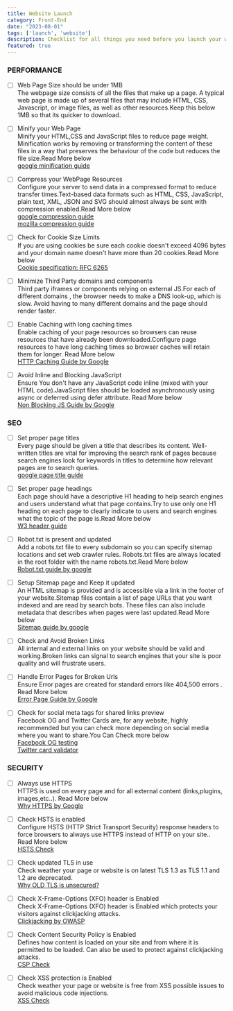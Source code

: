 ```yaml
---
title: Website Launch 
category: Front-End
date: "2023-08-01"
tags: ['launch', 'website']
description: Checklist for all things you need before you launch your website or webpage.
featured: true
---
```



### PERFORMANCE

- [ ] Web Page Size should be under 1MB  
The webpage size consists of all the files that make up a page. A typical web page is made up of several files that may include HTML, CSS, Javascript, or image files, as well as other resources.Keep this below 1MB so that its quicker to download.

- [ ] Minify your Web Page  
Minify your HTML,CSS and JavaScript files to reduce page weight. Minification works by removing or transforming the content of these files in a way that preserves the behaviour of the code but reduces the file size.Read More below <br>[google minification guide](https://developers.google.com/speed/pagespeed/insights/)<br>

- [ ] Compress your WebPage Resources  
Configure your server to send data in a compressed format to reduce transfer times.Text-based data formats such as HTML, CSS, JavaScript, plain text, XML, JSON and SVG should almost always be sent with compression enabled.Read More below <br>[google compression guide](https://web.dev/optimizing-content-efficiency-optimize-encoding-and-transfer/)<br>[mozilla compression guide](https://developer.mozilla.org/en-US/docs/Web/HTTP/Headers/Content-Encoding)<br>

- [ ] Check for Cookie Size Limits  
If you are using cookies be sure each cookie doesn't exceed 4096 bytes and your domain name doesn't have more than 20 cookies.Read More below <br>[Cookie specification: RFC 6265 ](https://datatracker.ietf.org/doc/html/rfc6265)

- [ ] Minimize Third Party domains and components  
Third party iframes or components relying on external JS.For each of different domains , the browser needs to make a DNS look-up, which is slow. Avoid having to many different domains and the page should render faster.

- [ ] Enable Caching with long caching times   
Enable caching of your page resources so browsers can reuse resources that have already been downloaded.Configure page resources to have long caching times so browser caches will retain them for longer. Read More below <br>[HTTP Caching Guide by Google ](https://web.dev/http-cache/)

- [ ] Avoid Inline and Blocking JavaScript   
Ensure You don't have any JavaScript code inline (mixed with your HTML code).JavaScript files should be loaded asynchronously using async or deferred using defer attribute. Read More below <br>[Non Blocking JS Guide by Google ](https://developers.google.com/speed/docs/insights/BlockingJS/)

### SEO

- [ ] Set proper page titles  
Every page should be given a title that describes its content. Well-written titles are vital for improving the search rank of pages because search engines look for keywords in titles to determine how relevant pages are to search queries.<br>[google page title guide](https://support.google.com/webmasters/answer/35624?hl=en)<br>

- [ ] Set proper page headings  
Each page should have a descriptive H1 heading to help search engines and users understand what that page contains.Try to use only one H1 heading on each page to clearly indicate to users and search engines what the topic of the page is.Read More below <br>[W3 header guide](https://www.w3.org/WAI/tutorials/page-structure/headings/)<br>

- [ ] Robot.txt is present and updated  
Add a robots.txt file to every subdomain so you can specify sitemap locations and set web crawler rules. Robots.txt files are always located in the root folder with the name robots.txt.Read More below <br>[Robot.txt guide by google](https://developers.google.com/search/docs/crawling-indexing/robots/intro)

- [ ] Setup Sitemap page and Keep it updated  
An HTML sitemap is provided and is accessible via a link in the footer of your website.Sitemap files contain a list of page URLs that you want indexed and are read by search bots. These files can also include metadata that describes when pages were last updated.Read More below <br>[Sitemap guide by google](https://developers.google.com/search/docs/crawling-indexing/sitemaps/build-sitemap?hl=en&visit_id=638264877284613311-2158601090&rd=1)

- [ ] Check and Avoid Broken Links   
All internal and external  links on your website should be valid and working.Broken links can signal to search engines that your site is poor quality and will frustrate users. 


- [ ] Handle Error Pages for Broken Urls     
Ensure Error pages are created for standard errors like 404,500 errors . Read More below <br>[Error Page Guide by Google ](https://developers.google.com/search/docs/crawling-indexing/http-network-errors?hl=en&visit_id=638264878507918336-198191165&rd=1#soft-404-errors)

- [ ] Check for social meta tags for shared links preview       
Facebook OG and Twitter Cards are, for any website, highly recommended but you can check more depending on social media where you want to share.You Can Check more below <br>[Facebook OG testing](https://developers.facebook.com/tools/debug/)<br>[Twitter card validator
](https://cards-dev.twitter.com/validator)

### SECURITY

- [ ] Always use HTTPS     
HTTPS is used on every page and for all external content (links,plugins, images,etc..). Read More below <br>[Why HTTPS by Google](https://web.dev/why-https-matters/)

- [ ] Check HSTS is enabled  
Configure HSTS (HTTP Strict Transport Security) response headers to force browsers to always use HTTPS instead of HTTP on your site.. Read More below <br>[HSTS Check](https://hstspreload.org/)

- [ ] Check updated TLS in use    
Check weather your page or website is on latest TLS 1.3 as TLS 1.1 and 1.2 are deprecated. <br>[Why OLD TLS is unsecured?](https://www.appviewx.com/blogs/why-is-tls-1-3-better-and-safer-than-tls-1-2/)


- [ ] Check X-Frame-Options (XFO) header is Enabled   
Check X-Frame-Options (XFO) header is Enabled which protects your visitors against clickjacking attacks. <br>[Clickjacking by OWASP](hhttps://owasp.org/www-project-web-security-testing-guide/v41/4-Web_Application_Security_Testing/11-Client_Side_Testing/09-Testing_for_Clickjacking)

- [ ] Check Content Security Policy is Enabled   
Defines how content is loaded on your site and from where it is permitted to be loaded. Can also be used to protect against clickjacking attacks. <br>[CSP Check](https://content-security-policy.com/)

- [ ] Check XSS protection is Enabled    
Check weather your page or website is free from XSS possible issues to avoid malicious code injections. <br>[XSS Check](https://developer.mozilla.org/en-US/docs/Web/HTTP/Headers/X-XSS-Protection)